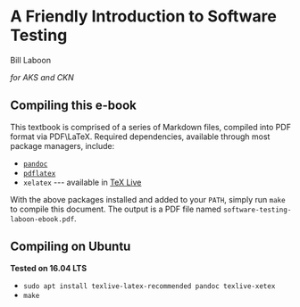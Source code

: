 # A Friendly Introduction to Software Testing
Bill Laboon

_for AKS and CKN_

## Compiling this e-book

This textbook is comprised of a series of Markdown files, compiled into PDF
format via PDF\LaTeX.  Required dependencies, available through most package
managers, include:

* [`pandoc`](http://johnmacfarlane.net/pandoc/)
* [`pdflatex`](http://www.tug.org/applications/pdftex/)
* `xelatex` --- available in [TeX Live](http://tug.org/texlive/)

With the above packages installed and added to your `PATH`, simply run `make`
to compile this document.  The output is a PDF file named
`software-testing-laboon-ebook.pdf`.

## Compiling on Ubuntu 

**Tested on 16.04 LTS**

* `sudo apt install texlive-latex-recommended pandoc texlive-xetex`
* `make`